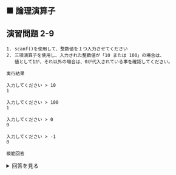 ## ■ 論理演算子

## 演習問題 2-9

```
1. scanf()を使用して、整数値を１つ入力させてください
2. 三項演算子を使用し、入力された整数値が「10 または 100」の場合は、
   値として1が、それ以外の場合は、0が代入されている事を確認してください。
```

`実行結果`

```
入力してください > 10
1

入力してください > 100
1

入力してください > 0
0

入力してください > -1
0
```

`模範回答`
<details>
<summary>回答を見る</summary>

```c
#include <stdio.h>

int main() {
    int input = 0;
    int n = 0;

    printf("入力してください > ");
    scanf("%d", &input);

    n = (10 == input) || (input == 100) ? 1 : 0;
    printf("%d\n", n);
    
    return 0;
}
```
</details>
